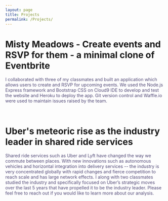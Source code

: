 ```yaml
---
layout: page
title: Projects
permalink: /Projects/
---
```


# Misty Meadows - Create events and RSVP for them - a minimal clone of Eventbrite
<span style="color:#534B78">I collaborated with three of my classmates and built an application which allows users to create and RSVP for upcoming events. We used the Node.js Express framework and Bootstrap CSS on Cloud9 IDE to develop and test the website and Heroku to deploy the app. Git version control and Waffle.io were used to maintain issues raised by the team.
</span>

&nbsp;

# Uber's meteoric rise as the industry leader in shared ride services
<span style="color:#534B78">Shared ride services such as Uber and Lyft have changed the way we commute between places. With new innovations such as autonomous vehicles and horizontal integration  into delivery services -- the industry is very concentrated globally with rapid changes and fierce competition to reach scale and has large network effects. I along with two classmates studied the industry and specifically focused on Uber’s strategic moves over the last 5 years that have propelled it to be the industry leader. Please feel free to reach out if you would like to learn more about our analysis.
</span>